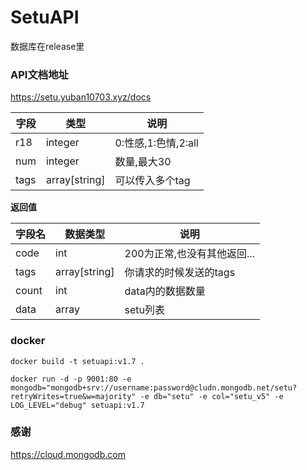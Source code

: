 # SetuAPI

数据库在release里

### API文档地址

https://setu.yuban10703.xyz/docs


| 字段  | 类型          | 说明                       |
| ----- | ------------- | -------------------------- |
| r18 | integer       | 0:性感,1:色情,2:all |
| num   | integer       | 数量,最大30                |
| tags   | array[string] | 可以传入多个tag            |

**返回值**

| 字段名 | 数据类型 | 说明 |
| ------ | -------- | ---- |
| code | int  | 200为正常,也没有其他返回... |
| tags | array[string]  | 你请求的时候发送的tags |
| count | int  | data内的数据数量 |
| data | array | setu列表 |

### docker
`docker build -t setuapi:v1.7 .
`

`
docker run -d -p 9001:80 -e mongodb="mongodb+srv://username:password@cludn.mongodb.net/setu?retryWrites=true&w=majority" -e db="setu" -e col="setu_v5" -e LOG_LEVEL="debug" setuapi:v1.7
`
### 感谢
https://cloud.mongodb.com
